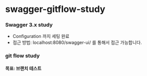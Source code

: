 # swagger-gitflow-study

### Swagger 3.x study
- Configuration 까지 세팅 완료
- 접근 방법: localhost:8080/swagger-ui/ 를 통해서 접근 가능합니다.


### git flow study
#### 목표: 브랜치 테스트
